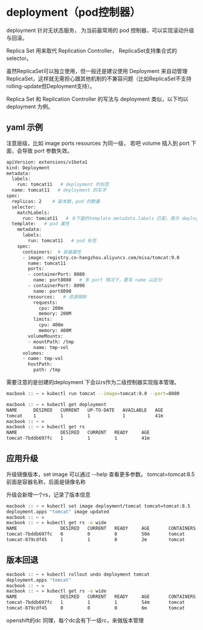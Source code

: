 # deployment（pod控制器）

deployment 针对无状态服务， 为当前最常用的 pod 控制器，可以实现滚动升级与回滚。

Replica Set 用来取代 Replication Controller， ReplicaSet支持集合式的selector。

虽然ReplicaSet可以独立使用，但一般还是建议使用 Deployment 来自动管理ReplicaSet，这样就无需担心跟其他机制的不兼容问题（比如ReplicaSet不支持rolling-update但Deployment支持）。

Replica Set 和 Replication Controller 的写法与 deployment 类似，以下均以 deployment 为例。

## yaml 示例

注意层级，比如  image ports resources 为同一级， 若吧 volume 插入到 port 下面，会导致 port 参数失效。

```bash
apiVersion: extensions/v1beta1
kind: Deployment
metadata:
  labels:
    run: tomcat11   # deployment 的标签
  name: tomcat11   # deployment 的名字
spec:
  replicas: 2    # 副本数，pod 的数量
  selector:
    matchLabels:
      run: tomcat11   # 与下面的template.metadata.labels 匹配，表示 deployment 与 pod 的关系
  template:   # pod 属性
    metadata:
      labels:
        run: tomcat11   # pod 标签
    spec:
      containers:  # 容器属性
      - image: registry.cn-hangzhou.aliyuncs.com/misa/tomcat:9.0
        name: tomcat11
        ports:
        - containerPort: 8080
          name: port8080   # 多 port 情况下，要写 name 以区分
        - containerPort: 8090
          name: port8090  
        resources:   # 资源限制
          requests:  
            cpu: 200m
            memory: 200M
          limits:
            cpu: 400m
            memory: 400M
        volumeMounts:
        - mountPath: /tmp
          name: tmp-vol
      volumes:
      - name: tmp-vol
        hostPath:
          path: /tmp

```

需要注意的是创建的deployment 下会以rs作为二级控制器实现版本管理。

```bash
macbook :: ~ » kubectl run tomcat --image=tomcat:9.0 --port=8080

macbook :: ~ » kubectl get deployment
NAME      DESIRED   CURRENT   UP-TO-DATE   AVAILABLE   AGE
tomcat    1         1         1            1           41m
macbook :: ~ »
macbook :: ~ » kubectl get rs
NAME                DESIRED   CURRENT   READY     AGE
tomcat-7bddb697fc   1         1         1         41m
```

## 应用升级 

升级镜像版本，set image 可以通过 --help 查看更多参数。  tomcat=tomcat:8.5  前面是容器名称，后面是镜像名称

升级会新增一个rs，记录了版本信息

```bash
macbook :: ~ » kubectl set image deployment/tomcat tomcat=tomcat:8.5 
deployment.apps "tomcat" image updated
macbook :: ~ »
macbook :: ~ » kubectl get rs -o wide
NAME                DESIRED   CURRENT   READY     AGE       CONTAINERS   IMAGES       SELECTOR
tomcat-7bddb697fc   0         0         0         50m       tomcat       tomcat:9.0   pod-template-hash=3688625397,run=tomcat
tomcat-879cdf45     1         1         0         2m        tomcat       tomcat:8.5   pod-template-hash=43578901,run=tomcat
```

## 版本回退

```bash
macbook :: ~ » kubectl rollout undo deployment tomcat  
deployment.apps "tomcat"
macbook :: ~ »
macbook :: ~ » kubectl get rs -o wide
NAME                DESIRED   CURRENT   READY     AGE       CONTAINERS   IMAGES       SELECTOR
tomcat-7bddb697fc   1         1         1         54m       tomcat       tomcat:9.0   pod-template-hash=3688625397,run=tomcat
tomcat-879cdf45     0         0         0         6m        tomcat       tomcat:8.5   pod-template-hash=43578901,run=tomcat
```

openshift的dc 同理，每个dc会有下一级rc，来做版本管理



